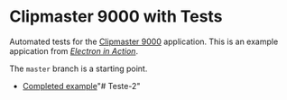 # Clipmaster 9000 with Tests

Automated tests for the [Clipmaster 9000](https://github.com/electron-in-action/clipmaster-9000) application. This is an example appication from [_Electron in Action_](https://bit.ly/electronjs).

The `master` branch is a starting point.

- [Completed example](https://github.com/electron-in-action/clipmaster-9000-spectron/tree/completed-example)"# Teste-2" 
